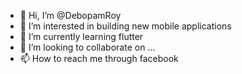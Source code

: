 - 👋 Hi, I’m @DebopamRoy
- 👀 I’m interested in building new mobile applications
- 🌱 I’m currently learning flutter
- 💞️ I’m looking to collaborate on ...
- 📫 How to reach me through facebook 

<!---
DebopamRoy/DebopamRoy is a ✨ special ✨ repository because its `README.md` (this file) appears on your GitHub profile.
You can click the Preview link to take a look at your changes.
--->
